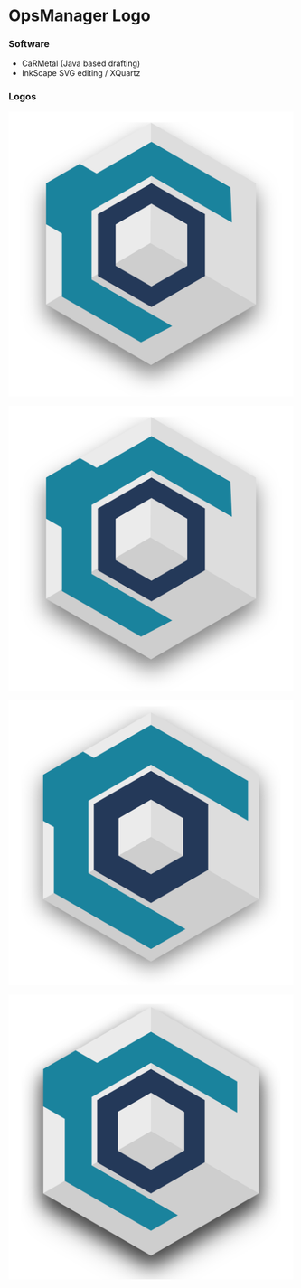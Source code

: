 # OpsManager Logo

### Software

- CaRMetal (Java based drafting)
- InkScape SVG editing / XQuartz

### Logos

![](https://raw.githubusercontent.com/opsmanager/logo-opsmanager/master/OpsManager.svg)

![](https://raw.githubusercontent.com/opsmanager/logo-opsmanager/master/OpsManagerIcon-shadowed.svg)

![](https://raw.githubusercontent.com/opsmanager/logo-opsmanager/master/ops-construction.svg)

![](https://raw.githubusercontent.com/opsmanager/logo-opsmanager/master/ops-reconstruction.svg)
